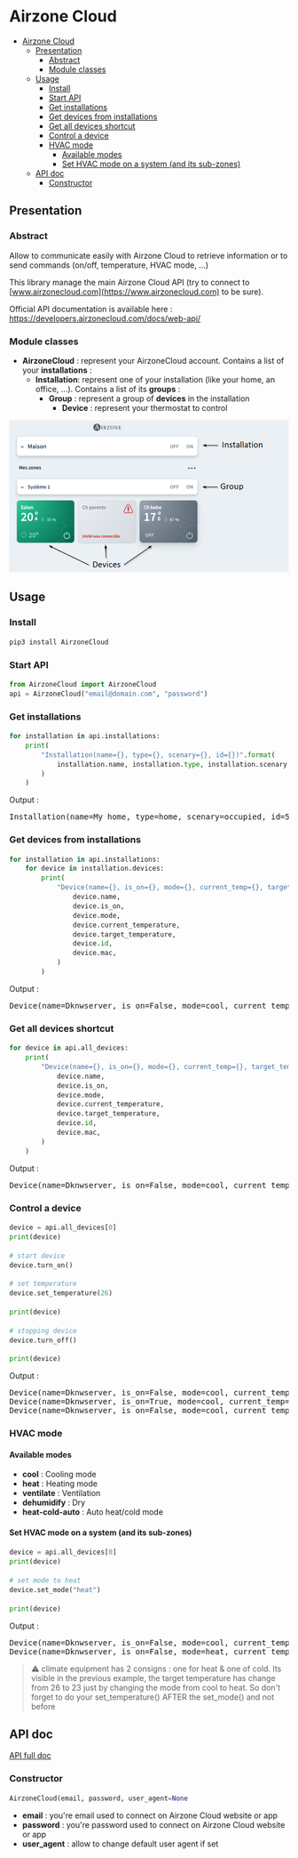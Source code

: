 # Airzone Cloud

- [Airzone Cloud](#airzone-cloud)
  - [Presentation](#presentation)
    - [Abstract](#abstract)
    - [Module classes](#module-classes)
  - [Usage](#usage)
    - [Install](#install)
    - [Start API](#start-api)
    - [Get installations](#get-installations)
    - [Get devices from installations](#get-devices-from-installations)
    - [Get all devices shortcut](#get-all-devices-shortcut)
    - [Control a device](#control-a-device)
    - [HVAC mode](#hvac-mode)
      - [Available modes](#available-modes)
      - [Set HVAC mode on a system (and its sub-zones)](#set-hvac-mode-on-a-system-and-its-sub-zones)
  - [API doc](#api-doc)
    - [Constructor](#constructor)

## Presentation

### Abstract

Allow to communicate easily with Airzone Cloud to retrieve information or to send commands (on/off, temperature, HVAC mode, ...)

This library manage the main Airzone Cloud API (try to connect to [www.airzonecloud.com](https://www.airzonecloud.com) to be sure).

Official API documentation is available here : https://developers.airzonecloud.com/docs/web-api/

### Module classes

- **AirzoneCloud** : represent your AirzoneCloud account. Contains a list of your **installations** :
  - **Installation**: represent one of your installation (like your home, an office, ...). Contains a list of its **groups** :
    - **Group** : represent a group of **devices** in the installation
      - **Device** : represent your thermostat to control

![Airzonecloud tree elements](airzonecloud_tree_elements.png)

## Usage

### Install

```bash
pip3 install AirzoneCloud
```

### Start API

```python
from AirzoneCloud import AirzoneCloud
api = AirzoneCloud("email@domain.com", "password")
```

### Get installations

```python
for installation in api.installations:
    print(
        "Installation(name={}, type={}, scenary={}, id={})".format(
            installation.name, installation.type, installation.scenary, installation.id
        )
    )
```

Output :

<pre>
Installation(name=My home, type=home, scenary=occupied, id=5d592c14646b6d798ccc2aaa)
</pre>

### Get devices from installations

```python
for installation in api.installations:
    for device in installation.devices:
        print(
            "Device(name={}, is_on={}, mode={}, current_temp={}, target_temp={}, id={}, mac={})".format(
                device.name,
                device.is_on,
                device.mode,
                device.current_temperature,
                device.target_temperature,
                device.id,
                device.mac,
            )
        )
```

Output :

<pre>
Device(name=Dknwserver, is_on=False, mode=cool, current_temp=25.0, target_temp=26.0, id=5ab1875a651241708814575681, mac=AA:BB:CC:DD:EE:FF)
</pre>

### Get all devices shortcut

```python
for device in api.all_devices:
    print(
        "Device(name={}, is_on={}, mode={}, current_temp={}, target_temp={}, id={}, mac={})".format(
            device.name,
            device.is_on,
            device.mode,
            device.current_temperature,
            device.target_temperature,
            device.id,
            device.mac,
        )
    )
```

Output :

<pre>
Device(name=Dknwserver, is_on=False, mode=cool, current_temp=25.0, target_temp=26.0, id=5ab1875a651241708814575681, mac=AA:BB:CC:DD:EE:FF)
</pre>

### Control a device

```python
device = api.all_devices[0]
print(device)

# start device
device.turn_on()

# set temperature
device.set_temperature(26)

print(device)

# stopping device
device.turn_off()

print(device)
```

Output :

<pre>
Device(name=Dknwserver, is_on=False, mode=cool, current_temp=25.0, target_temp=30.0)
Device(name=Dknwserver, is_on=True, mode=cool, current_temp=25.0, target_temp=26.0)
Device(name=Dknwserver, is_on=False, mode=cool, current_temp=25.0, target_temp=26.0)
</pre>

### HVAC mode

#### Available modes

- **cool** : Cooling mode
- **heat** : Heating mode
- **ventilate** : Ventilation
- **dehumidify** : Dry
- **heat-cold-auto** : Auto heat/cold mode

#### Set HVAC mode on a system (and its sub-zones)

```python
device = api.all_devices[0]
print(device)

# set mode to heat
device.set_mode("heat")

print(device)
```

Output :

<pre>
Device(name=Dknwserver, is_on=False, mode=cool, current_temp=25.0, target_temp=26.0)
Device(name=Dknwserver, is_on=False, mode=heat, current_temp=25.0, target_temp=23.0)
</pre>

> :warning: climate equipment has 2 consigns : one for heat & one of cold.
> Its visible in the previous example, the target temperature has change from 26 to 23 just by changing the mode from cool to heat.
> So don't forget to do your set_temperature() AFTER the set_mode() and not before

## API doc

[API full doc](API.md)

### Constructor

```python
AirzoneCloud(email, password, user_agent=None
```

- **email** : you're email used to connect on Airzone Cloud website or app
- **password** : you're password used to connect on Airzone Cloud website or app
- **user_agent** : allow to change default user agent if set
